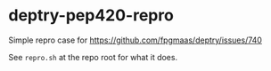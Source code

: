 # deptry-pep420-repro
Simple repro case for https://github.com/fpgmaas/deptry/issues/740

See `repro.sh` at the repo root for what it does.
